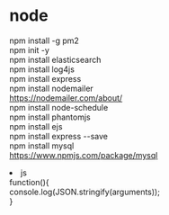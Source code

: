 # node
npm install -g pm2 <br />
npm init -y <br />
npm install elasticsearch <br />
npm install log4js <br />
npm install express <br />
npm install nodemailer  <br />
https://nodemailer.com/about/  <br />
npm install node-schedule   <br />
npm install phantomjs   <br />
npm install ejs  <br />
npm install express --save  <br />
npm install mysql  <br />
https://www.npmjs.com/package/mysql  <br />


<li>
js
</li>
function(){<br />
	console.log(JSON.stringify(arguments));<br />
}<br />
